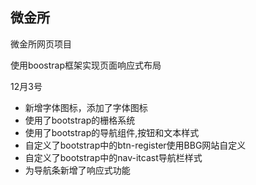 ## 微金所

微金所网页项目

使用boostrap框架实现页面响应式布局



12月3号

-   新增字体图标，添加了字体图标
-   使用了bootstrap的栅格系统
-   使用了bootstrap的导航组件,按钮和文本样式
-   自定义了bootstrap中的btn-register使用BBG网站自定义
-   自定义了bootstrap中的nav-itcast导航栏样式
-   为导航条新增了响应式功能
